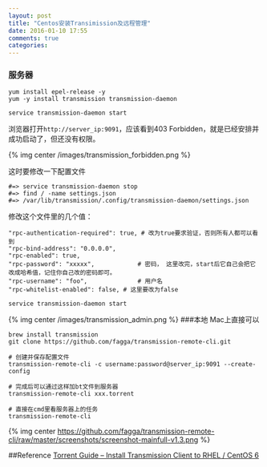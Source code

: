 ```yaml
---
layout: post
title: "Centos安装Transimission及远程管理"
date: 2016-01-10 17:55
comments: true
categories: 
---
```


### 服务器


	yum install epel-release -y
	yum -y install transmission transmission-daemon
	
	service transmission-daemon start
	
浏览器打开`http://server_ip:9091`，应该看到403 Forbidden，就是已经安排并成功启动了，但还没有权限。

<!-- more -->

{% img center /images/transmission_forbidden.png   %}

这时要修改一下配置文件

	#=> service transmission-daemon stop
	#=> find / -name settings.json
	#=> /var/lib/transmission/.config/transmission-daemon/settings.json
	
修改这个文件里的几个值：

	"rpc-authentication-required": true, # 改为true要求验证，否则所有人都可以看到
	"rpc-bind-address": "0.0.0.0",
	"rpc-enabled": true,
	"rpc-password": "xxxxx", 			# 密码， 这里改完，start后它自己会把它改成哈希值，记住你自己改的密码即可。
	"rpc-username": "foo",  			# 用户名
	"rpc-whitelist-enabled": false,	# 这里要改为false

	service transmission-daemon start
	
{% img center /images/transmission_admin.png  %}
###本地
Mac上直接可以

	brew install transmission
	git clone https://github.com/fagga/transmission-remote-cli.git
	
	# 创建并保存配置文件
	transmission-remote-cli -c username:password@server_ip:9091 --create-config
	
	# 完成后可以通过这样加bt文件到服务器
	transmission-remote-cli xxx.torrent
	
	# 直接在cmd里看服务器上的任务
	transmission-remote-cli
	
	
{% img center https://github.com/fagga/transmission-remote-cli/raw/master/screenshots/screenshot-mainfull-v1.3.png  %}

	

##Reference
[Torrent Guide – Install Transmission Client to RHEL / CentOS 6
](http://www.filesharingguides.com/install-transmission-torrent-client-rhel-centos-6/)